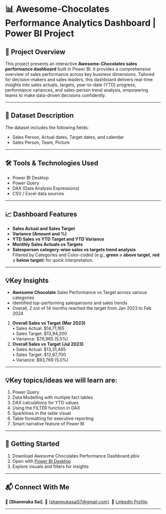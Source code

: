 # 📊 Awesome-Chocolates Performance Analytics Dashboard | Power BI Project
## 📝 Project Overview
This project presents an interactive **Awesome-Chocolates sales performance dashboard** built in Power BI. It provides a comprehensive overview of sales performance across key business dimensions. Tailored for decision-makers and sales leaders, this dashboard delivers real-time insights into sales actuals, targets, year-to-date (YTD) progress, performance variances, and sales-person trend analysis, empowering teams to make data-driven decisions confidently. 
________________________________________
## 📂 Dataset Description
The dataset includes the following fields:
-	Sales Person, Actual dates, Target dates, and calendar
-	Sales Person, Team, Picture
________________________________________
## 🛠 Tools & Technologies Used
-	Power BI Desktop
-	Power Query
-	DAX (Data Analysis Expressions)
-	CSV / Excel data sources
________________________________________
## 📈 Dashboard Features
-	**Sales Actual and Sales Target**
-	**Variance (Amount and %)**
-	**YTD Sales vs YTD Target and YTD Variance**
-	**Monthly Sales Actuals vs Targets**
-	**Salesperson category-wise sales vs targets trend analysis**  
Filtered by Categories and Color-coded (e.g., **green = above target**, **red = below target**) for quick interpretation.
________________________________________
## 💡Key Insights
-	**Awesome Chocolate** Sales Performance vs Target across various categories
-	Identified top-performing salespersons and sales trends 
-	Overall, 2 out of 14 months reached the target from Jan 2023 to Feb 2024
  1. **Overall Sales vs Target (Mar 2023)**  
    •	Sales Actual: $14,71,165  
    •	Sales Target: $13,94,200  
    •	Variance: $76,965 (5.5%)  
  2. **Overall Sales vs Target (Jul 2023)**  
    •	Sales Actual: $13,31,465  
    •	Sales Target: $12,67,700  
    •	Variance: $93,769 (5.0%)
________________________________________
## 💡Key topics/ideas we will learn are:   
1)	Power Query   
2)	Data Modelling with multiple fact tables   
3)	DAX calculations for YTD values  
4)	Using the FILTER function in DAX   
5)	Sparklines in the table visual  
6)	Table formatting for executive reporting  
7)	Smart narrative feature of Power BI  
________________________________________
## 🚀 Getting Started
1.	Download Awesome Chocolates Performance Dashboard.pbix
2.	Open with [Power BI Desktop](https://powerbi.microsoft.com/en-us/desktop/)
3.	Explore visuals and filters for insights
________________________________________
## 📬 Connect With Me
👤 **[Shanmuka Sai]**.
📧 [shanmukasai57@gmail.com].
🔗 [LinkedIn Profile](https://www.linkedin.com/in/shanmukapula09/).
________________________________________

